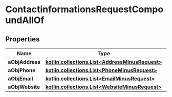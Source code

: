 
# ContactinformationsRequestCompoundAllOf

## Properties
Name | Type | Description | Notes
------------ | ------------- | ------------- | -------------
**aObjAddress** | [**kotlin.collections.List&lt;AddressMinusRequest&gt;**](AddressMinusRequest.md) |  | 
**aObjPhone** | [**kotlin.collections.List&lt;PhoneMinusRequest&gt;**](PhoneMinusRequest.md) |  | 
**aObjEmail** | [**kotlin.collections.List&lt;EmailMinusRequest&gt;**](EmailMinusRequest.md) |  | 
**aObjWebsite** | [**kotlin.collections.List&lt;WebsiteMinusRequest&gt;**](WebsiteMinusRequest.md) |  | 



